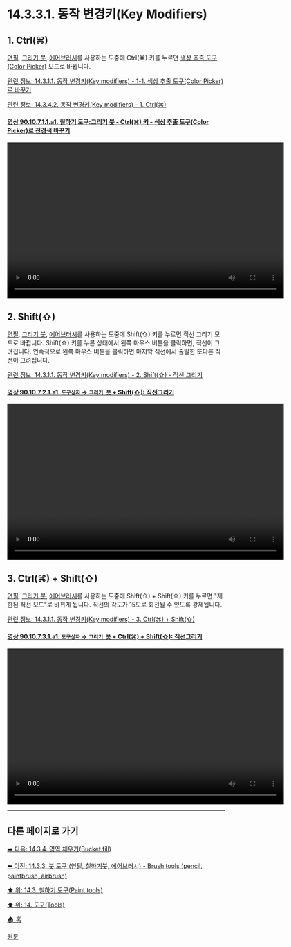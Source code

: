 # 14.3.3.1. 동작 변경키(Key Modifiers)

<a id="14-03-03-01-s1"></a>

## 1. Ctrl(⌘)
[연필](./14-03-06-00-pencil.md), [그리기 붓](./14-03-07-00-paintbrush.md), [에어브러시](./14-03-10-00-airbrush.md)를 사용하는 도중에 Ctrl(⌘) 키를 누르면 [색상 추출 도구(Color Picker)](./14-05-03-00-color-picker.md) 모드로 바뀝니다.

[관련 정보: 14.3.1.1. 동작 변경키(Key modifiers) - 1-1. 색상 추출 도구(Color Picker)로 바꾸기](./14-03-01-01-key_modifiers.md#14-03-01-01-s1-01)

[관련 정보: 14.3.4.2. 동작 변경키(Key modifiers) - 1. Ctrl(⌘)](./14-03-04-02-key_modifiers.md#14-03-04-02-s1)

<a id="90-10-07-01-01-a1"></a>

#### [영상 90.10.7.1.1.a1. 칠하기 도구:그리기 붓 - Ctrl(⌘) 키 - 색상 추출 도구(Color Picker)로 전경색 바꾸기](./90-10-07-01-01-switch_to_color_picker_fg.md#90-10-07-01-01-a1)
<video controls="controls" width="640" height="360" src="https://github.com/wonder13662/gimp/assets/15767104/7647fcfc-a344-4e14-9820-11a9a3ee47a0"></video>

<a id="14-03-03-01-s2"></a>

## 2. Shift(⇧)

[연필](./14-03-06-00-pencil.md), [그리기 붓](./14-03-07-00-paintbrush.md), [에어브러시](./14-03-10-00-airbrush.md)를 사용하는 도중에 Shift(⇧) 키를 누르면 직선 그리기 모드로 바뀝니다. Shift(⇧) 키를 누른 상태에서 왼쪽 마우스 버튼을 클릭하면, 직선이 그려집니다. 연속적으로 왼쪽 마우스 버튼을 클릭하면 마지막 직선에서 출발한 또다른 직선이 그려집니다.

[관련 정보: 14.3.1.1. 동작 변경키(Key modifiers) - 2. Shift(⇧) - 직선 그리기](./14-03-01-01-key_modifiers.md#14-03-01-01-s2)

<a id="90-10-07-02-01-a1"></a>

#### [영상 90.10.7.2.1.a1. `도구상자` → `그리기 붓` + Shift(⇧): 직선그리기](./90-10-07-02-01-draw_straight_line.md#90-10-07-02-01-a1)
<video controls="controls" width="640" height="360" environment="MacOS:Sonoma 14.2.1 GIMP 2.10.36" src="https://github.com/wonder13662/gimp/assets/15767104/a31aa347-7971-4b8f-8de0-96667cb763de"></video>

<a id="14-03-03-01-s3"></a>

## 3. Ctrl(⌘) + Shift(⇧)
[연필](./14-03-06-00-pencil.md), [그리기 붓](./14-03-07-00-paintbrush.md), [에어브러시](./14-03-10-00-airbrush.md)를 사용하는 도중에 Shift(⇧) + Shift(⇧) 키를 누르면 "제한된 직선 모드"로 바뀌게 됩니다. 직선의 각도가 15도로 회전될 수 있도록 강제됩니다.

[관련 정보: 14.3.1.1. 동작 변경키(Key modifiers) - 3. Ctrl(⌘) + Shift(⇧)](./14-03-01-01-key_modifiers.md#14-03-01-01-s3)

<a id="90-10-07-03-01-a1"></a>

#### [영상 90.10.7.3.1.a1. `도구상자` → `그리기 붓` + Ctrl(⌘) + Shift(⇧): 직선그리기](./90-10-07-03-01-draw_straight_line.md#90-10-07-03-01-a1)
<video controls="controls" width="640" height="360" src="https://github.com/wonder13662/gimp/assets/15767104/19594520-4c4d-4bd6-98f6-c31e3b3af8d1"></video>

***

## 다른 페이지로 가기

[➡️ 다음: 14.3.4. 영역 채우기(Bucket fill)](./14-03-04-00-bucket-fill.md)

[⬅️ 이전: 14.3.3. 붓 도구 (연필, 칠하기붓, 에어브러시) - Brush tools (pencil, paintbrush, airbrush)](./14-03-03-00-brush-tools-pencil-paintbrush-airbrush.md)

[⬆️ 위: 14.3. 칠하기 도구(Paint tools)](./14-03-00-paint_tools.md)

[⬆️ 위: 14. 도구(Tools)](./14-00-tools.md)

[🏠 홈](./00-home.md)

[원문](https://docs.gimp.org/2.10/ko/gimp-tools-brush.html#idm12488)

